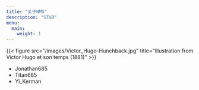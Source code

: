 ```yaml
---
title: "关于NMS"
description: "STUB"
menu:
  main:
    weight: 1
---
```


{{< figure src="/images/Victor_Hugo-Hunchback.jpg" title="Illustration from Victor Hugo et son temps (1881)" >}}

- Jonathan685
- Titan685
- Yi_Kerman
